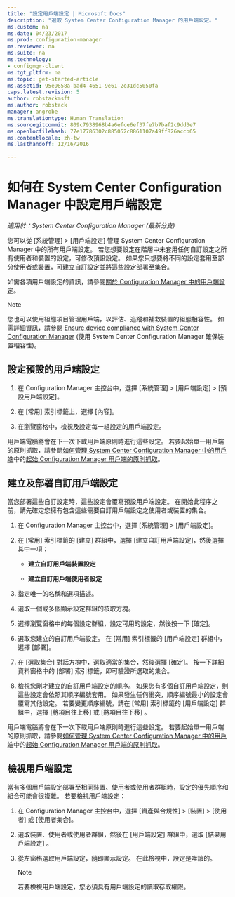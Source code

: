 ```yaml
---
title: "設定用戶端設定 | Microsoft Docs"
description: "選取 System Center Configuration Manager 的用戶端設定。"
ms.custom: na
ms.date: 04/23/2017
ms.prod: configuration-manager
ms.reviewer: na
ms.suite: na
ms.technology:
- configmgr-client
ms.tgt_pltfrm: na
ms.topic: get-started-article
ms.assetid: 95e9858a-bad4-4651-9e61-2e31dc5050fa
caps.latest.revision: 5
author: robstackmsft
ms.author: robstack
manager: angrobe
ms.translationtype: Human Translation
ms.sourcegitcommit: 809c7938968b4a6efce6ef37fe7b7baf2c9dd3e7
ms.openlocfilehash: 77e17786302c885052c8861107a49ff826accb65
ms.contentlocale: zh-tw
ms.lasthandoff: 12/16/2016

---
```

# <a name="how-to-configure-client-settings-in-system-center-configuration-manager"></a>如何在 System Center Configuration Manager 中設定用戶端設定

*適用於：System Center Configuration Manager (最新分支)*

您可以從 [系統管理] > [用戶端設定] 管理 System Center Configuration Manager 中的所有用戶端設定。 若您想要設定在階層中未套用任何自訂設定之所有使用者和裝置的設定，可修改預設設定。 如果您只想要將不同的設定套用至部分使用者或裝置，可建立自訂設定並將這些設定部署至集合。  

如需各項用戶端設定的資訊，請參閱[關於 Configuration Manager 中的用戶端設定](../../../core/clients/deploy/about-client-settings.md)。

> [!NOTE]  
>  您也可以使用組態項目管理用戶端，以評估、追蹤和補救裝置的組態相容性。 如需詳細資訊，請參閱 [Ensure device compliance with System Center Configuration Manager](../../../compliance/understand/ensure-device-compliance.md) (使用 System Center Configuration Manager 確保裝置相容性)。  

##  <a name="configure-the-default-client-settings"></a>設定預設的用戶端設定    

1.  在 Configuration Manager 主控台中，選擇 [系統管理] > [用戶端設定] > [預設用戶端設定]。  

3.  在 [常用] 索引標籤上，選擇 [內容]。  

4.  在瀏覽窗格中，檢視及設定每一組設定的用戶端設定。  

 用戶端電腦將會在下一次下載用戶端原則時進行這些設定。 若要起始單一用戶端的原則抓取，請參閱[如何管理 System Center Configuration Manager 中的用戶端](../../../core/clients/manage/manage-clients.md)中的[起始 Configuration Manager 用戶端的原則抓取](../../../core/clients/manage/manage-clients.md#BKMK_PolicyRetrieval)。  

##  <a name="create-and-deploy-custom-client-settings"></a>建立及部署自訂用戶端設定  
當您部署這些自訂設定時，這些設定會覆寫預設用戶端設定。 在開始此程序之前，請先確定您擁有包含這些需要自訂用戶端設定之使用者或裝置的集合。  

1.  在 Configuration Manager 主控台中，選擇 [系統管理] > [用戶端設定]。  

3.  在 [常用] 索引標籤的 [建立] 群組中，選擇 [建立自訂用戶端設定]，然後選擇其中一項：  

    -   **建立自訂用戶端裝置設定**  

    -   **建立自訂用戶端使用者設定**  

4.  指定唯一的名稱和選項描述。  

5.  選取一個或多個顯示設定群組的核取方塊。  

6.  選擇瀏覽窗格中的每個設定群組，設定可用的設定，然後按一下 [確定]。   

8.  選取您建立的自訂用戶端設定。 在 [常用] 索引標籤的 [用戶端設定] 群組中，選擇 [部署]。  

9. 在 [選取集合] 對話方塊中，選取適當的集合，然後選擇 [確定]。 按一下詳細資料窗格中的 [部署]  索引標籤，即可驗證所選取的集合。  

10. 檢視您剛才建立的自訂用戶端設定的順序。 如果您有多個自訂用戶端設定，則這些設定會依照其順序編號套用。 如果發生任何衝突，順序編號最小的設定會覆寫其他設定。 若要變更順序編號，請在 [常用] 索引標籤的 [用戶端設定] 群組中，選擇 [將項目往上移] 或 [將項目往下移] 。  

 用戶端電腦將會在下一次下載用戶端原則時進行這些設定。 若要起始單一用戶端的原則抓取，請參閱[如何管理 System Center Configuration Manager 中的用戶端](../../../core/clients/manage/manage-clients.md)中的[起始 Configuration Manager 用戶端的原則抓取](../../../core/clients/manage/manage-clients.md#BKMK_PolicyRetrieval)。  

##  <a name="view-client-settings"></a>檢視用戶端設定  
 當有多個用戶端設定部署至相同裝置、使用者或使用者群組時，設定的優先順序和組合可能會很複雜。 若要檢視用戶端設定：  

1.  在 Configuration Manager 主控台中，選擇 [資產與合規性] > [裝置] > [使用者] 或 [使用者集合]。  

3.  選取裝置、使用者或使用者群組，然後在 [用戶端設定]  群組中，選取 [結果用戶端設定] 。  

4.  從左窗格選取用戶端設定，隨即顯示設定。 在此檢視中，設定是唯讀的。 

    > [!NOTE]  
    >  若要檢視用戶端設定，您必須具有用戶端設定的讀取存取權限。  

    
